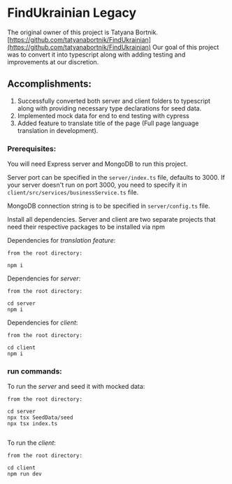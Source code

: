 # FindUkrainian Legacy

The original owner of this project is Tatyana Bortnik. [https://github.com/tatyanabortnik/FindUkrainian](https://github.com/tatyanabortnik/FindUkrainian)
Our goal of this project was to convert it into typescript along with adding testing and improvements at our discretion.

## Accomplishments:

1. Successfully converted both server and client folders to typescript along with providing necessary type declarations for seed data.
1. Implemented mock data for end to end testing with cypress
1. Added feature to translate title of the page (Full page language translation in development). 

### Prerequisites:

You will need Express server and MongoDB to run this project.

Server port can be specified in the `server/index.ts` file, defaults to 3000. If your server doesn't run on port 3000, you need to specify it in `client/src/services/businessService.ts` file.

MongoDB connection string is to be specified in `server/config.ts` file.

Install all dependencies. Server and client are two separate projects that need their respective packages to be installed via npm

Dependencies for _translation feature_:

```
from the root directory:

npm i

```
Dependencies for _server_:

```
from the root directory:

cd server
npm i
```

Dependencies for _client_:

```
from the root directory:

cd client
npm i
```

### run commands:

To run the _server_ and seed it with mocked data:

```
from the root directory:

cd server
npx tsx SeedData/seed
npx tsx index.ts


```

To run the _client_:

```
from the root directory:

cd client
npm run dev
```
